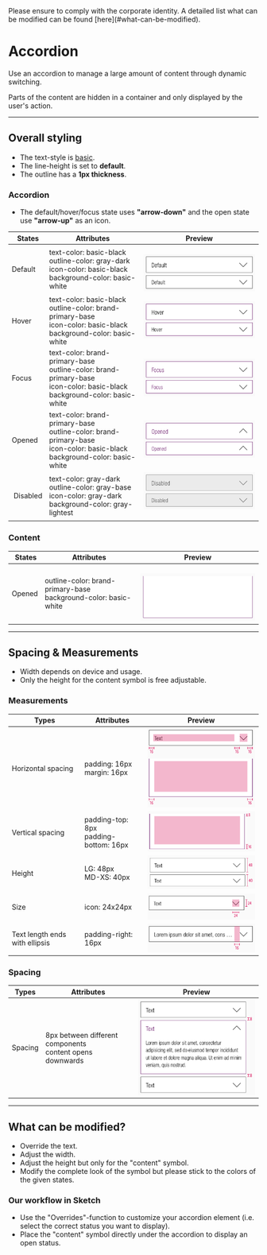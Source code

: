 <AlertInfo alertHeadline="Modifiable">
Please ensure to comply with the corporate identity. A detailed list what can be modified can be found [here](#what-can-be-modified).
</AlertInfo>

# Accordion

Use an accordion to manage a large amount of content through dynamic switching.

Parts of the content are hidden in a container and only displayed by the user's action.

---

## Overall styling

- The text-style is [basic](../../General/Typography/Typography.md#basic).
- The line-height is set to **default**.
- The outline has a **1px thickness**.

### Accordion

- The default/hover/focus state uses **"arrow-down"** and the open state use **"arrow-up"** as an icon.

| States | Attributes | Preview |
|---|---|---|
| Default | text-color: basic-black<br>outline-color: gray-dark<br>icon-color: basic-black<br>background-color: basic-white | ![accordion: default](assets/states/default@1x.png) |
| Hover | text-color: basic-black<br>outline-color: brand-primary-base<br>icon-color: basic-black<br>background-color: basic-white | ![accordion: hover](assets/states/hover@1x.png) |
| Focus | text-color: brand-primary-base<br>outline-color: brand-primary-base<br>icon-color: basic-black<br>background-color: basic-white | ![accordion: focus](assets/states/focus@1x.png) |
| Opened | text-color: brand-primary-base<br>outline-color: brand-primary-base<br>icon-color: basic-black<br>background-color: basic-white | ![accordion: opened](assets/states/opened@1x.png) |
| Disabled | text-color: gray-dark<br>outline-color: gray-base<br>icon-color: gray-dark<br>background-color: gray-lightest | ![accordion: disabled](assets/states/disabled@1x.png) |

### Content

| States | Attributes | Preview |
|---|---|---|
| Opened | outline-color: brand-primary-base<br>background-color: basic-white | ![content: opened](assets/content/opened@1x.png) |

---

## Spacing & Measurements

- Width depends on device and usage.
- Only the height for the content symbol is free adjustable.

### Measurements

| Types | Attributes | Preview
|---|---|---|
| Horizontal spacing | padding: 16px<br>margin: 16px | ![measurements: padding](assets/measurements/horizontal-spacing@1x.png) |
| Vertical spacing | padding-top: 8px<br>padding-bottom: 16px | ![measurements: padding](assets/measurements/vertical-spacing@1x.png) |
| Height | LG: 48px<br>MD-XS: 40px | ![measurements: padding](assets/measurements/height@1x.png) |
| Size | icon: 24x24px | ![measurements: padding](assets/measurements/icon@1x.png) |
| Text length ends with ellipsis | padding-right: 16px | ![measurements: padding](assets/measurements/horizontal-spacing-ellipsis@1x.png) |

### Spacing

| Types | Attributes | Preview
|---|---|---|
| Spacing | 8px between different components<br>content opens downwards | ![measurements: spacing](assets/measurements/spacing@1x.png) |

---

## What can be modified?

- Override the text.
- Adjust the width.
- Adjust the height but only for the "content" symbol.
- Modify the complete look of the symbol but please stick to the colors of the given states.

### Our workflow in Sketch

- Use the "Overrides"-function to customize your accordion element (i.e. select the correct status you want to display).
- Place the "content" symbol directly under the accordion to display an open status.
